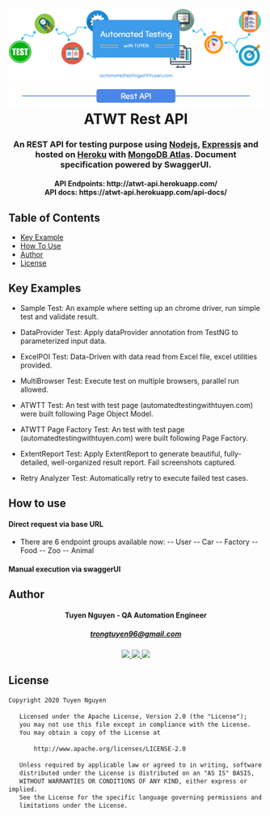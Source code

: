 <h1 align="center">
  <br>
  <a href="background"><img src="https://github.com/trongtuyen96/atwt-api/blob/master/ATWT_background.PNG" alt="background"></a>
    <a href="background"><img src="https://github.com/trongtuyen96/atwt-api/blob/master/rest_api.PNG" alt="background"></a>
  <br>
  ATWT Rest API
  <br>
</h1>

<h3 align="center" style="bold">An REST API for testing purpose using <a href="https://nodejs.org/en/">Nodejs</a>, <a href="https://expressjs.com/">Expressjs</a> and hosted on <a href="https://dashboard.heroku.com/">Heroku</a> with <a href="https://www.mongodb.com/cloud/atlas">MongoDB Atlas</a>. Document specification powered by SwaggerUI.</h3>

<h4 align="center">API Endpoints: http://atwt-api.herokuapp.com/
  <br>API docs: https://atwt-api.herokuapp.com/api-docs/</h4>

## Table of Contents

- [Key Example](#key-examples)
- [How To Use](#how-to-use)
- [Author](#author)
- [License](#license)

## Key Examples

- Sample Test: 
An example where setting up an chrome driver, run simple test and validate result.

- DataProvider Test: 
Apply dataProvider annotation from TestNG to parameterized input data.

- ExcelPOI Test: 
Data-Driven with data read from Excel file, excel utilities provided.

- MultiBrowser Test: 
Execute test on multiple browsers, parallel run allowed.

- ATWTT Test: 
An test with test page (automatedtestingwithtuyen.com) were built following Page Object Model.

- ATWTT Page Factory Test: 
An test with test page (automatedtestingwithtuyen.com) were built following Page Factory.

- ExtentReport Test: 
Apply ExtentReport to generate beautiful, fully-detailed, well-organized result report. Fail screenshots captured.

- Retry Analyzer Test: 
Automatically retry to execute failed test cases.

## How to use
#### Direct request via base URL
- There are 6 endpoint groups available now:
-- User
-- Car
-- Factory
-- Food
-- Zoo
-- Animal
#### Manual execution via swaggerUI
## Author

<h4 align="center">
	Tuyen Nguyen - QA Automation Engineer
	</h4>
	<h5 align="center">
	<a href="trongtuyen96@gmail.com">trongtuyen96@gmail.com</a>
	</h5>
<p align="center">
	 <a alt="Github" href="https://github.com/trongtuyen96">
    <img src="https://user-images.githubusercontent.com/25218255/47360756-794c1f00-d6fa-11e8-86fa-7b1c2e4dda92.png" width="50">
  </a>
		 <a alt="LinkedIn" href="https://www.linkedin.com/in/tuyen-nguyen-trong-516a69121/">
    <img src="https://user-images.githubusercontent.com/25218255/47360366-8583ac80-d6f9-11e8-8871-219802a9a162.png" width="50">
  </a>
		 <a alt="Facebook" href="https://www.facebook.com/tuyen.trong.3">
    <img src="https://user-images.githubusercontent.com/25218255/47360363-84eb1600-d6f9-11e8-8029-818481536200.png" width="50">
  </a>
</p>

## License

~~~~
Copyright 2020 Tuyen Nguyen

   Licensed under the Apache License, Version 2.0 (the "License");
   you may not use this file except in compliance with the License.
   You may obtain a copy of the License at

       http://www.apache.org/licenses/LICENSE-2.0

   Unless required by applicable law or agreed to in writing, software
   distributed under the License is distributed on an "AS IS" BASIS,
   WITHOUT WARRANTIES OR CONDITIONS OF ANY KIND, either express or implied.
   See the License for the specific language governing permissions and
   limitations under the License.
~~~~
